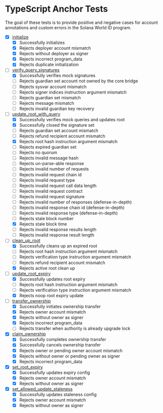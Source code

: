 # TypeScript Anchor Tests

The goal of these tests is to provide positive and negative cases for account annotations and custom errors in the Solana World ID program.

- [x] [initialize](programs/solana-world-id-program/src/instructions/initialize.rs)
  - [x] Successfully initializes
  - [x] Rejects deployer account mismatch
  - [x] Rejects without deployer as signer
  - [x] Rejects incorrect program_data
  - [x] Rejects duplicate initialization
- [ ] [verify_query_signatures](programs/solana-world-id-program/src/instructions/verify_query_signatures.rs)
  - [x] Successfully verifies mock signatures
  - [ ] Rejects guardian set account not owned by the core bridge
  - [ ] Rejects sysvar account mismatch
  - [ ] Rejects signer indices instruction argument mismatch
  - [ ] Rejects guardian set mismatch
  - [ ] Rejects message mismatch
  - [ ] Rejects invalid guardian key recovery
- [ ] [update_root_with_query](programs/solana-world-id-program/src/instructions/update_root_with_query.rs)
  - [x] Successfully verifies mock queries and updates root
  - [x] Successfully closed the signature set
  - [ ] Rejects guardian set account mismatch
  - [ ] Rejects refund recipient account mismatch
  - [x] Rejects root hash instruction argument mismatch
  - [ ] Rejects expired guardian set
  - [ ] Rejects no quorum
  - [ ] Rejects invalid message hash
  - [ ] Rejects un-parse-able response
  - [ ] Rejects invalid number of requests
  - [ ] Rejects invalid request chain id
  - [ ] Rejects invalid request type
  - [ ] Rejects invalid request call data length
  - [ ] Rejects invalid request contract
  - [ ] Rejects invalid request signature
  - [ ] Rejects invalid number of responses (defense-in-depth)
  - [ ] Rejects invalid response chain id (defense-in-depth)
  - [ ] Rejects invalid response type (defense-in-depth)
  - [ ] Rejects stale block number
  - [x] Rejects stale block time
  - [ ] Rejects invalid response results length
  - [ ] Rejects invalid response result length
- [ ] [clean_up_root](programs/solana-world-id-program/src/instructions/clean_up_root.rs)
  - [x] Successfully cleans up an expired root
  - [ ] Rejects root hash instruction argument mismatch
  - [ ] Rejects verification type instruction argument mismatch
  - [ ] Rejects refund recipient account mismatch
  - [x] Rejects active root clean up
- [ ] [update_root_expiry](programs/solana-world-id-program/src/instructions/update_root_expiry.rs)
  - [x] Successfully updates root expiry
  - [ ] Rejects root hash instruction argument mismatch
  - [ ] Rejects verification type instruction argument mismatch
  - [x] Rejects noop root expiry update
- [ ] [transfer_ownership](programs/solana-world-id-program/src/instructions/admin.rs)
  - [x] Successfully initiates ownership transfer
  - [x] Rejects owner account mismatch
  - [x] Rejects without owner as signer
  - [x] Rejects incorrect program_data
  - [ ] Rejects transfer when authority is already upgrade lock
- [x] [claim_ownership](programs/solana-world-id-program/src/instructions/admin.rs)
  - [x] Successfully completes ownership transfer
  - [x] Successfully cancels ownership transfer
  - [x] Rejects owner or pending owner account mismatch
  - [x] Rejects without owner or pending owner as signer
  - [x] Rejects incorrect program_data
- [x] [set_root_expiry](programs/solana-world-id-program/src/instructions/admin.rs)
  - [x] Successfully updates expiry config
  - [x] Rejects owner account mismatch
  - [x] Rejects without owner as signer
- [x] [set_allowed_update_staleness](programs/solana-world-id-program/src/instructions/admin.rs)
  - [x] Successfully updates staleness config
  - [x] Rejects owner account mismatch
  - [x] Rejects without owner as signer
